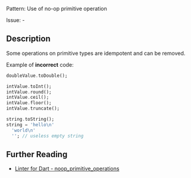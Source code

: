 Pattern: Use of no-op primitive operation

Issue: -

## Description

Some operations on primitive types are idempotent and can be removed.

Example of **incorrect** code:

```dart
doubleValue.toDouble();

intValue.toInt();
intValue.round();
intValue.ceil();
intValue.floor();
intValue.truncate();

string.toString();
string = 'hello\n'
  'world\n'
  ''; // useless empty string
```

## Further Reading

* [Linter for Dart - noop_primitive_operations](https://dart.dev/tools/linter-rules/noop_primitive_operations)
